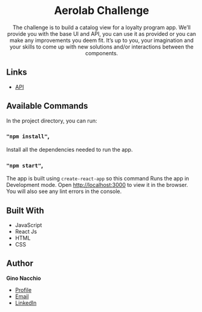 <h1 align="center">Aerolab Challenge</h1>

<p align="center">The challenge is to build a catalog view for a loyalty program app. We’ll provide you with the base UI and API, you can use it as provided or you can make any improvements you deem fit. It’s up to you, your imagination and your skills to come up with new solutions and/or interactions between the components.</p>

## Links

- [API](https://aerolabchallenge.docs.apiary.io/ "API")

## Available Commands

In the project directory, you can run:

### `"npm install"`,

Install all the dependencies needed to run the app.

### `"npm start"`,

The app is built using `create-react-app` so this command Runs the app in Development mode. Open [http://localhost:3000](http://localhost:3000) to view it in the browser.
You will also see any lint errors in the console.

## Built With

- JavaScript
- React Js
- HTML
- CSS

## Author

**Gino Nacchio**

- [Profile](https://github.com/ginona "Gino Nacchio")
- [Email](mailto:ginonacchio94@gmail.com?subject=Hi "Hey!")
- [LinkedIn](https://www.linkedin.com/in/ginonacchio/)
